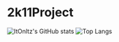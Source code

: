 # 2k11Project

![ItOnltz's GitHub stats](https://github-readme-stats.vercel.app/api?username=Iamkhnah&show_icons=true&theme=radical)
![Top Langs](https://github-readme-stats.vercel.app/api/top-langs/?username=iamkhnah&layout=compact&theme=radical)
